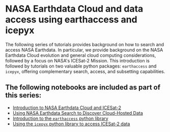 # NASA Earthdata Cloud and data access using earthaccess and icepyx

The following series of tutorials provides background on how to search and access NASA Earthdata. In particular, we provide background on the NASA Earthdata Cloud evolution and general cloud computing considerations, followed by a focus on NASA's ICESat-2 Mission. This introduction is followed by tutorials on two valuable python packages: `earthaccess` and `icepyx`, offering complementary search, access, and subsetting capabilities. 

## The following notebooks are included as part of this series:
* [Introduction to NASA Earthdata Cloud and ICESat-2](./1.Intro-Earthdata-Cloud.md)
* [Using NASA Earthdata Search to Discover Cloud-Hosted Data](./2.earthdata_search.md)
* [Introduction to the `earthaccess` python library](./3.earthaccess.ipynb)
* [Using the `icepyx` python library to access ICESat-2 data](./4.icepyx.ipynb)
